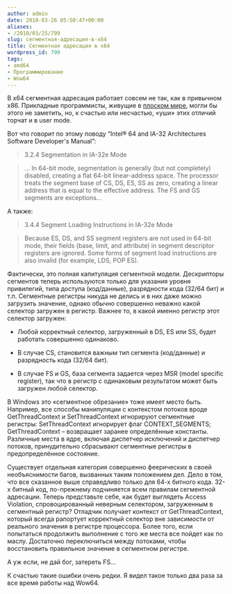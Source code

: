 ```yaml
---
author: admin
date: 2010-03-26 05:50:47+00:00
aliases:
- /2010/03/25/799
slug: сегментная-адресация-в-x64
title: Сегментная адресация в x64
wordpress_id: 799
tags:
- amd64
- Программирование
- Wow64
---
```


В x64 сегментная адресация работает совсем не так, как в привычном x86. Прикладные программисты, живущие в [плоском мире](http://en.wikipedia.org/wiki/Flat_memory_model), могли бы этого не заметить, но, к счастью или несчастью, «уши» этих отличий торчат и в user mode.

Вот что говорит по этому поводу “Intel® 64 and IA-32 Architectures Software Developer's Manual”:

> 3.2.4 Segmentation in IA-32e Mode  

> … In 64-bit mode, segmentation is generally (but not completely) disabled, creating a flat 64-bit linear-address space. The processor treats the segment base of CS, DS, ES, SS as zero, creating a linear address that is equal to the effective address. The FS and GS segments are exceptions…

А также:

> 3.4.4 Segment Loading Instructions in IA-32e Mode  

> Because ES, DS, and SS segment registers are not used in 64-bit mode, their fields (base, limit, and attribute) in segment descriptor registers are ignored. Some forms of segment load instructions are also invalid (for example, LDS, POP ES).

Фактически, это полная капитуляция сегментной модели. Дескрипторы сегментов теперь используются только для указания уровня привилегий, типа доступа (код/данные), разрядности кода (32/64 бит) и т.п. Сегментные регистры никуда не делись и в них даже можно загрузить значение, однако обычно совершенно неважно какой селектор загружен в регистр. Важнее то, в какой именно регистр этот селектор загружен:

  * Любой корректный селектор, загруженный в DS, ES или SS, будет работать совершенно одинаково.

  * В случае CS, становится важным тип сегмента (код/данные) и разрядность кода (32/64 бит).

  * В случае FS и GS, база сегмента задается через MSR (model specific register), так что в регистр с одинаковым результатом может быть загружен любой селектор.

В Windows это «сегментное обрезание» тоже имеет место быть. Например, все способы манипуляции с контекстом потоков вроде GetThreadContext и SetThreadContext игнорируют сегментные регистры: SetThreadContext игнорирует флаг CONTEXT_SEGMENTS; GetThreadContext – возвращает заранее определённые константы. Различные места в ядре, включая диспетчер исключений и диспетчер потоков, принудительно сбрасывают сегментные регистры в предопределённое состояние.

Существует отдельная категория совершенно феерических в своей необъяснимости багов, вызванных таким положением дел. Дело в том, что все сказанное выше справедливо только для 64-х битного кода. 32-х битный код, по-прежнему подчиняется всем правилам сегментной адресации. Теперь представьте себе, как будет выглядеть Access Violation, спровоцированный неверным селектором, загруженным в сегментный регистр? Отладчик получает контекст от GetThreadContext, который всегда рапортует корректный селектор вне зависимости от реального значения в регистре процессора. Более того, если попытаться продолжить выполнение с того же места все пойдет как по маслу. Достаточно переключиться между потоками, чтобы восстановить правильное значение в сегментном регистре. 

А уж если, не дай бог, затереть FS…

К счастью такие ошибки очень редки. Я видел такое только два раза за все время работы над Wow64.
